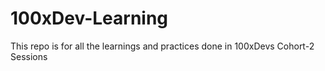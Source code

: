 # 100xDev-Learning
This repo is for all the learnings and practices done in 100xDevs Cohort-2 Sessions
